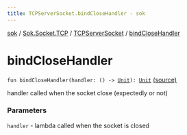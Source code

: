 ```yaml
---
title: TCPServerSocket.bindCloseHandler - sok
---
```


[sok](../../index.html) / [Sok.Socket.TCP](../index.html) / [TCPServerSocket](index.html) / [bindCloseHandler](./bind-close-handler.html)

# bindCloseHandler

`fun bindCloseHandler(handler: () -> `[`Unit`](https://kotlinlang.org/api/latest/jvm/stdlib/kotlin/-unit/index.html)`): `[`Unit`](https://kotlinlang.org/api/latest/jvm/stdlib/kotlin/-unit/index.html) [(source)](https://github.com/SeekDaSky/Sok/tree/master/common/sok-common/src/Sok/Socket/TCP/TCPServerSocket.kt#L34)

handler called when the socket close (expectedly or not)

### Parameters

`handler` - lambda called when the socket is closed